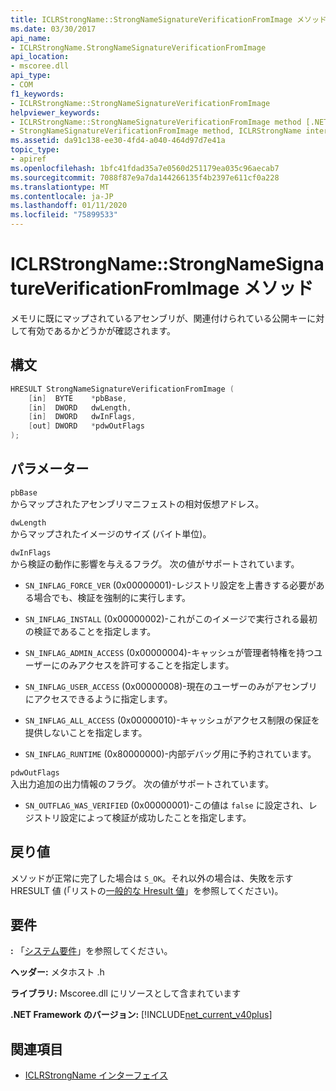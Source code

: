 ```yaml
---
title: ICLRStrongName::StrongNameSignatureVerificationFromImage メソッド
ms.date: 03/30/2017
api_name:
- ICLRStrongName.StrongNameSignatureVerificationFromImage
api_location:
- mscoree.dll
api_type:
- COM
f1_keywords:
- ICLRStrongName::StrongNameSignatureVerificationFromImage
helpviewer_keywords:
- ICLRStrongName::StrongNameSignatureVerificationFromImage method [.NET Framework hosting]
- StrongNameSignatureVerificationFromImage method, ICLRStrongName interface [.NET Framework hosting]
ms.assetid: da91c138-ee30-4fd4-a040-464d97d7e41a
topic_type:
- apiref
ms.openlocfilehash: 1bfc41fdad35a7e0560d251179ea035c96aecab7
ms.sourcegitcommit: 7088f87e9a7da144266135f4b2397e611cf0a228
ms.translationtype: MT
ms.contentlocale: ja-JP
ms.lasthandoff: 01/11/2020
ms.locfileid: "75899533"
---
```

# <a name="iclrstrongnamestrongnamesignatureverificationfromimage-method"></a>ICLRStrongName::StrongNameSignatureVerificationFromImage メソッド
メモリに既にマップされているアセンブリが、関連付けられている公開キーに対して有効であるかどうかが確認されます。  
  
## <a name="syntax"></a>構文  
  
```cpp  
HRESULT StrongNameSignatureVerificationFromImage (  
    [in]  BYTE    *pbBase,  
    [in]  DWORD   dwLength,  
    [in]  DWORD   dwInFlags,  
    [out] DWORD   *pdwOutFlags  
);  
```  
  
## <a name="parameters"></a>パラメーター  
 `pbBase`  
 からマップされたアセンブリマニフェストの相対仮想アドレス。  
  
 `dwLength`  
 からマップされたイメージのサイズ (バイト単位)。  
  
 `dwInFlags`  
 から検証の動作に影響を与えるフラグ。 次の値がサポートされています。  
  
- `SN_INFLAG_FORCE_VER` (0x00000001)-レジストリ設定を上書きする必要がある場合でも、検証を強制的に実行します。  
  
- `SN_INFLAG_INSTALL` (0x00000002)-これがこのイメージで実行される最初の検証であることを指定します。  
  
- `SN_INFLAG_ADMIN_ACCESS` (0x00000004)-キャッシュが管理者特権を持つユーザーにのみアクセスを許可することを指定します。  
  
- `SN_INFLAG_USER_ACCESS` (0x00000008)-現在のユーザーのみがアセンブリにアクセスできるように指定します。  
  
- `SN_INFLAG_ALL_ACCESS` (0x00000010)-キャッシュがアクセス制限の保証を提供しないことを指定します。  
  
- `SN_INFLAG_RUNTIME` (0x80000000)-内部デバッグ用に予約されています。  
  
 `pdwOutFlags`  
 入出力追加の出力情報のフラグ。 次の値がサポートされています。  
  
- `SN_OUTFLAG_WAS_VERIFIED` (0x00000001)-この値は `false` に設定され、レジストリ設定によって検証が成功したことを指定します。  
  
## <a name="return-value"></a>戻り値  
 メソッドが正常に完了した場合は `S_OK`。それ以外の場合は、失敗を示す HRESULT 値 (「リストの[一般的な Hresult 値](/windows/win32/seccrypto/common-hresult-values)」を参照してください)。  
  
## <a name="requirements"></a>要件  
 **:** 「[システム要件](../../../../docs/framework/get-started/system-requirements.md)」を参照してください。  
  
 **ヘッダー:** メタホスト .h  
  
 **ライブラリ:** Mscoree.dll にリソースとして含まれています  
  
 **.NET Framework のバージョン:** [!INCLUDE[net_current_v40plus](../../../../includes/net-current-v40plus-md.md)]  
  
## <a name="see-also"></a>関連項目

- [ICLRStrongName インターフェイス](../../../../docs/framework/unmanaged-api/hosting/iclrstrongname-interface.md)
